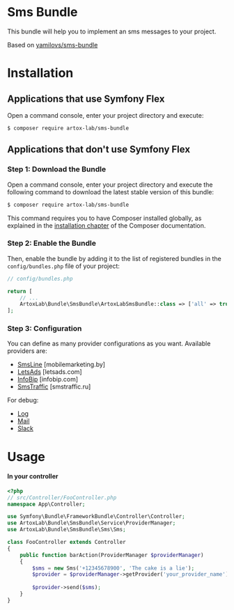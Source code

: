 # Sms Bundle

This bundle will help you to implement an sms messages to your project.

Based on [yamilovs/sms-bundle](https://github.com/yamilovs/SmsBundle)

# Installation 

Applications that use Symfony Flex
----------------------------------

Open a command console, enter your project directory and execute:

```console
$ composer require artox-lab/sms-bundle
```

Applications that don't use Symfony Flex
----------------------------------------

### Step 1: Download the Bundle

Open a command console, enter your project directory and execute the
following command to download the latest stable version of this bundle:

``` bash
$ composer require artox-lab/sms-bundle
```

This command requires you to have Composer installed globally, as explained
in the [installation chapter](https://getcomposer.org/doc/00-intro.md)
of the Composer documentation.

### Step 2: Enable the Bundle

Then, enable the bundle by adding it to the list of registered bundles
in the `config/bundles.php` file of your project:

```php
// config/bundles.php

return [
    // ...
    ArtoxLab\Bundle\SmsBundle\ArtoxLabSmsBundle::class => ['all' => true],
];
```

### Step 3: Configuration

You can define as many provider configurations as you want. Available providers are:
 
 * [SmsLine](Resources/docs/providers/sms_line.md) [mobilemarketing.by]
 * [LetsAds](Resources/docs/providers/lets_ads.md) [letsads.com]
 * [InfoBip](Resources/docs/providers/infobip.md) [infobip.com]
 * [SmsTraffic](Resources/docs/providers/sms_traffic.md) [smstraffic.ru]

For debug:
 * [Log](Resources/docs/providers/log.md)
 * [Mail](Resources/docs/providers/mail.md)
 * [Slack](Resources/docs/providers/slack.md)
 
 
# Usage

#### In your controller

```php
<?php
// src/Controller/FooController.php
namespace App\Controller;

use Symfony\Bundle\FrameworkBundle\Controller\Controller;
use ArtoxLab\Bundle\SmsBundle\Service\ProviderManager;
use ArtoxLab\Bundle\SmsBundle\Sms\Sms;

class FooController extends Controller
{
    public function barAction(ProviderManager $providerManager)
    {
        $sms = new Sms('+12345678900', 'The cake is a lie');
        $provider = $providerManager->getProvider('your_provider_name');
        
        $provider->send($sms);
    }
}
```
